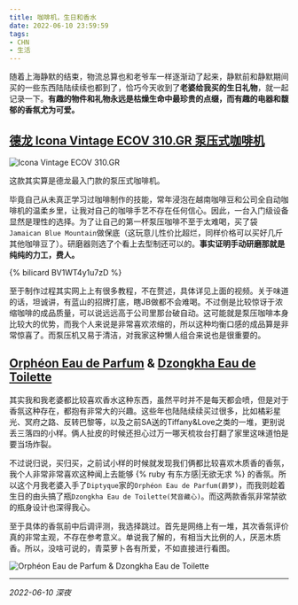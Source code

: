 ```yaml
---
title: 咖啡机，生日和香水
date: 2022-06-10 23:59:59
tags: 
- CHN
- 生活
---
```

随着上海静默的结束，物流总算也和老爷车一样逐渐动了起来，静默前和静默期间买的一些东西陆陆续续也都到了，恰巧今天收到了**老婆给我买的生日礼物**，就一起记录一下。**有趣的物件和礼物永远是枯燥生命中最珍贵的点缀，而有趣的电器和馥郁的香氛尤为可爱。**

## **[德龙 Icona Vintage ECOV 310.GR 泵压式咖啡机](https://www.delonghi.com/zh-cn/products/coffee/coffee-makers/pump-espresso/icona-vintage-ecov-310gr---0132106075)**

![Icona Vintage ECOV 310.GR](https://kivinsae-blog.oss-accelerate.aliyuncs.com/blog_images/Coffee_Machine.jpg)

这款其实算是德龙最入门款的泵压式咖啡机。

毕竟自己从未真正学习过咖啡制作的技能，常年浸泡在越南咖啡豆和公司全自动咖啡机的温柔乡里，让我对自己的咖啡手艺不存在任何信心。因此，一台入门级设备显然是理性的选择。为了让自己的第一杯泵压咖啡不至于太难喝，买了袋`Jamaican Blue Mountain`做保底（这玩意儿性价比超烂，同样价格可以买好几斤其他咖啡豆了）。研磨器则选了个看上去型制还可以的。**事实证明手动研磨那就是纯纯的力工，费人。**

{% bilicard BV1WT4y1u7zD %}

至于制作过程其实网上上有很多教程，不在赘述，具体详见上面的视频。关于味道的话，坦诚讲，有蓝山的招牌打底，瞎JB做都不会难喝。不过倒是比较惊讶于浓缩咖啡的成品质量，可以说远远高于公司里那台破自动。这可能就是泵压咖啡本身比较大的优势，而我个人来说是非常喜欢浓缩的，所以这种均衡口感的成品算是非常惊喜了。而泵压机又易于清洁，对我家这种懒人组合来说也是很重要的。

## **[Orphéon Eau de Parfum](https://www.diptyqueparis.com/en_us/p/orpheon-eau-de-parfum-75ml.html) & [Dzongkha Eau de Toilette](https://www.artisanparfumeur.com/en/fragrance/mens-perfumes/dzongkha-eau-de-toilette-1503042.html)**
其实我和我老婆都比较喜欢香水这种东西，虽然平时并不是每天都会喷，但是对于香氛这种存在，都抱有非常大的兴趣。这些年也陆陆续续买过很多，比如橘彩星光、冥府之路、反转巴黎等，以及之前SA送的Tiffany&Love之类的一堆，更别说丢三落四的小样。俩人扯皮的时候还担心过万一哪天梳妆台打翻了家里这味道怕是要当场炸裂。

不过说归说，买归买，之前试小样的时候就发现我们俩都比较喜欢木质香的香氛，我个人非常非常喜欢这种闻上去能够 {% ruby 有东方感|无欲无求 %} 的香氛。所以这个月我老婆入手了`Diptyque`家的`Orphéon Eau de Parfum(爵梦)`，而我则趁着生日的由头搞了瓶`Dzongkha Eau de Toilette(梵音藏心)`。而这两款香氛非常禁欲的瓶身设计也深得我心。

至于具体的香氛前中后调评测，我选择跳过。首先是网络上有一堆，其次香氛评价真的非常主观，不存在参考意义。单说我了解的，有相当大比例的人，厌恶木质香。所以，没啥可说的，青菜萝卜各有所爱，不如直接进行看图。

![Orphéon Eau de Parfum & Dzongkha Eau de Toilette](https://kivinsae-blog.oss-accelerate.aliyuncs.com/blog_images/Perfume.jpg)

---
*2022-06-10 深夜*